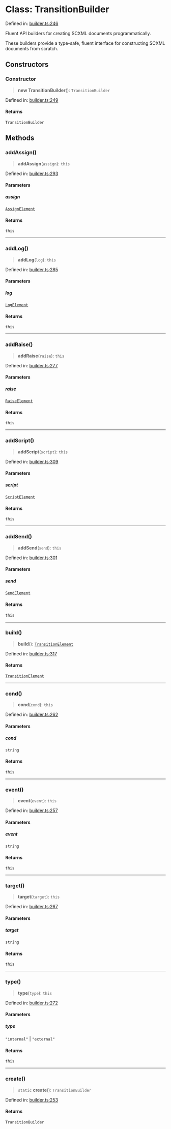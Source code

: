 # Class: TransitionBuilder

Defined in: [builder.ts:246](https://github.com/caweinshenker/sxcml-js/blob/957847bdc6405b8502a575517be9bde5a1c195dc/src/builder.ts#L246)

Fluent API builders for creating SCXML documents programmatically.

These builders provide a type-safe, fluent interface for constructing
SCXML documents from scratch.

## Constructors

### Constructor

> **new TransitionBuilder**(): `TransitionBuilder`

Defined in: [builder.ts:249](https://github.com/caweinshenker/sxcml-js/blob/957847bdc6405b8502a575517be9bde5a1c195dc/src/builder.ts#L249)

#### Returns

`TransitionBuilder`

## Methods

### addAssign()

> **addAssign**(`assign`): `this`

Defined in: [builder.ts:293](https://github.com/caweinshenker/sxcml-js/blob/957847bdc6405b8502a575517be9bde5a1c195dc/src/builder.ts#L293)

#### Parameters

##### assign

[`AssignElement`](../interfaces/AssignElement.md)

#### Returns

`this`

***

### addLog()

> **addLog**(`log`): `this`

Defined in: [builder.ts:285](https://github.com/caweinshenker/sxcml-js/blob/957847bdc6405b8502a575517be9bde5a1c195dc/src/builder.ts#L285)

#### Parameters

##### log

[`LogElement`](../interfaces/LogElement.md)

#### Returns

`this`

***

### addRaise()

> **addRaise**(`raise`): `this`

Defined in: [builder.ts:277](https://github.com/caweinshenker/sxcml-js/blob/957847bdc6405b8502a575517be9bde5a1c195dc/src/builder.ts#L277)

#### Parameters

##### raise

[`RaiseElement`](../interfaces/RaiseElement.md)

#### Returns

`this`

***

### addScript()

> **addScript**(`script`): `this`

Defined in: [builder.ts:309](https://github.com/caweinshenker/sxcml-js/blob/957847bdc6405b8502a575517be9bde5a1c195dc/src/builder.ts#L309)

#### Parameters

##### script

[`ScriptElement`](../interfaces/ScriptElement.md)

#### Returns

`this`

***

### addSend()

> **addSend**(`send`): `this`

Defined in: [builder.ts:301](https://github.com/caweinshenker/sxcml-js/blob/957847bdc6405b8502a575517be9bde5a1c195dc/src/builder.ts#L301)

#### Parameters

##### send

[`SendElement`](../interfaces/SendElement.md)

#### Returns

`this`

***

### build()

> **build**(): [`TransitionElement`](../interfaces/TransitionElement.md)

Defined in: [builder.ts:317](https://github.com/caweinshenker/sxcml-js/blob/957847bdc6405b8502a575517be9bde5a1c195dc/src/builder.ts#L317)

#### Returns

[`TransitionElement`](../interfaces/TransitionElement.md)

***

### cond()

> **cond**(`cond`): `this`

Defined in: [builder.ts:262](https://github.com/caweinshenker/sxcml-js/blob/957847bdc6405b8502a575517be9bde5a1c195dc/src/builder.ts#L262)

#### Parameters

##### cond

`string`

#### Returns

`this`

***

### event()

> **event**(`event`): `this`

Defined in: [builder.ts:257](https://github.com/caweinshenker/sxcml-js/blob/957847bdc6405b8502a575517be9bde5a1c195dc/src/builder.ts#L257)

#### Parameters

##### event

`string`

#### Returns

`this`

***

### target()

> **target**(`target`): `this`

Defined in: [builder.ts:267](https://github.com/caweinshenker/sxcml-js/blob/957847bdc6405b8502a575517be9bde5a1c195dc/src/builder.ts#L267)

#### Parameters

##### target

`string`

#### Returns

`this`

***

### type()

> **type**(`type`): `this`

Defined in: [builder.ts:272](https://github.com/caweinshenker/sxcml-js/blob/957847bdc6405b8502a575517be9bde5a1c195dc/src/builder.ts#L272)

#### Parameters

##### type

`"internal"` | `"external"`

#### Returns

`this`

***

### create()

> `static` **create**(): `TransitionBuilder`

Defined in: [builder.ts:253](https://github.com/caweinshenker/sxcml-js/blob/957847bdc6405b8502a575517be9bde5a1c195dc/src/builder.ts#L253)

#### Returns

`TransitionBuilder`

